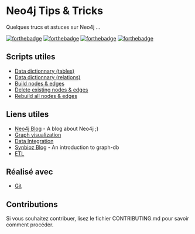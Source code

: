 # Neo4j Tips & Tricks

Quelques trucs et astuces sur Neo4j ...

[![forthebadge](https://forthebadge.com/images/badges/you-didnt-ask-for-this.svg)](http://forthebadge.com) [![forthebadge](https://forthebadge.com/images/badges/contains-technical-debt.svg)](http://forthebadge.com)  [![forthebadge](https://forthebadge.com/images/badges/check-it-out.svg)](http://forthebadge.com)  [![forthebadge](https://forthebadge.com/images/badges/built-with-love.svg)](http://forthebadge.com)

## Scripts utiles

* [Data dictionnary (tables)](./scripts/data-dictionnary-tables.sql)
* [Data dictionnary (relations)](./scripts/data-dictionnary-relations.sql)
* [Build nodes & edges](./scripts/build-nodes-and-edges.sql)
* [Delete existing nodes & edges](./scripts/delete-existing-nodes-edges.sql)
* [Rebuild all nodes & edges](./scripts/rebuild-all-nodes-and-edges.sql)

## Liens utiles

* [Neo4j Blog](https://neo4j.com/blog/) - A blog about Neo4j ;)
* [Graph visualization](https://neo4j.com/blog/graph-visualization-neo4j-schemas-yfiles/)
* [Data Integration](https://neo4j.com/data-integration/)
* [Synbioz Blog](https://www.synbioz.com/blog/tech/introduction-graph-db) - An introduction to graph-db
* [ETL](https://neo4j.com/developer/neo4j-etl/)

## Réalisé avec

* [Git](https://git-scm.com)

## Contributions

Si vous souhaitez contribuer, lisez le fichier CONTRIBUTING.md pour savoir comment procéder.
